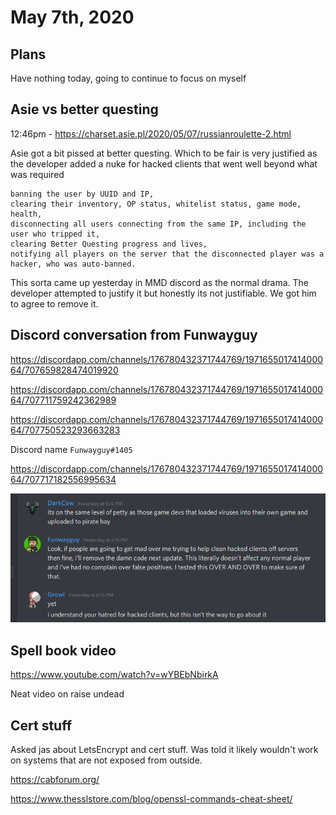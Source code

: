 # May 7th, 2020

## Plans

Have nothing today, going to continue to focus on myself


## Asie vs better questing

12:46pm - https://charset.asie.pl/2020/05/07/russianroulette-2.html

Asie got a bit pissed at better questing. Which to be fair is very justified as the developer added a nuke for hacked clients that went well beyond what was required

```
banning the user by UUID and IP,
clearing their inventory, OP status, whitelist status, game mode, health,
disconnecting all users connecting from the same IP, including the user who tripped it,
clearing Better Questing progress and lives,
notifying all players on the server that the disconnected player was a hacker, who was auto-banned.
```

This sorta came up yesterday in MMD discord as the normal drama. The developer attempted to justify it but honestly its not justifiable. We got him to agree to remove it.

## Discord conversation from Funwayguy

https://discordapp.com/channels/176780432371744769/197165501741400064/707659828474019920

https://discordapp.com/channels/176780432371744769/197165501741400064/707711759242362989

https://discordapp.com/channels/176780432371744769/197165501741400064/707750523293663283

Discord name `Funwayguy#1405`

https://discordapp.com/channels/176780432371744769/197165501741400064/707717182556995634

![REMOVE_BETTER_QUESTING_NUKE](images/2020_05_07_FUNWAYGUY_DISCORD_REMOVE_BETTER_QUESTING_NUKE.png)

## Spell book video

https://www.youtube.com/watch?v=wYBEbNbirkA

Neat video on raise undead

## Cert stuff

Asked jas about LetsEncrypt and cert stuff. Was told it likely wouldn't work on systems that are not exposed from outside.

https://cabforum.org/

https://www.thesslstore.com/blog/openssl-commands-cheat-sheet/